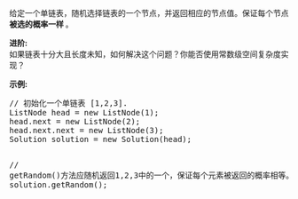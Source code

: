 <html>
 <body>
  <p>
   给定一个单链表，随机选择链表的一个节点，并返回相应的节点值。保证每个节点
   <strong>
    被选的概率一样
   </strong>
   。
  </p>
  <p>
   <strong>
    进阶:
   </strong>
   <br/>
   如果链表十分大且长度未知，如何解决这个问题？你能否使用常数级空间复杂度实现？
  </p>
  <p>
   <strong>
    示例:
   </strong>
  </p>
  <pre>
// 初始化一个单链表 [1,2,3].
ListNode head = new ListNode(1);
head.next = new ListNode(2);
head.next.next = new ListNode(3);
Solution solution = new Solution(head);

// getRandom()方法应随机返回1,2,3中的一个，保证每个元素被返回的概率相等。
solution.getRandom();
</pre>
 </body>
</html>